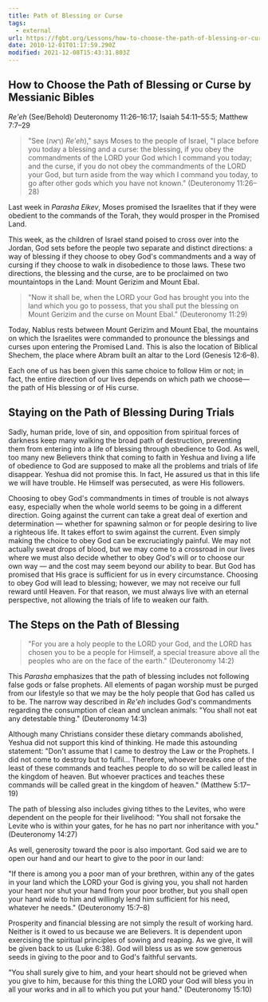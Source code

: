 ```yaml
---
title: Path of Blessing or Curse
tags:
  - external
url: https://fgbt.org/Lessons/how-to-choose-the-path-of-blessing-or-curse.html
date: 2010-12-01T01:17:59.290Z
modified: 2021-12-08T15:43:31.803Z
---
```


## How to Choose the Path of Blessing or Curse by Messianic Bibles

_Re'eh_ (See/Behold) Deuteronomy 11:26–16:17; Isaiah 54:11–55:5; Matthew 7:7–29

> "See (רְאֵה) _Re'eh_)," says Moses to the people of Israel, "I place before you today a blessing and a curse: the blessing, if you obey the commandments of the LORD your God which I command you today; and the curse, if you do not obey the commandments of the LORD your God, but turn aside from the way which I command you today, to go after other gods which you have not known." (Deuteronomy 11:26–28)

Last week in _Parasha Eikev_, Moses promised the Israelites that if they were obedient to the commands of the Torah, they would prosper in the Promised Land.

This week, as the children of Israel stand poised to cross over into the Jordan, God sets before the people two separate and distinct directions: a way of blessing if they choose to obey God's commandments and a way of cursing if they choose to walk in disobedience to those laws. These two directions, the blessing and the curse, are to be proclaimed on two mountaintops in the Land: Mount Gerizim and Mount Ebal.

> "Now it shall be, when the LORD your God has brought you into the land which you go to possess, that you shall put the blessing on Mount Gerizim and the curse on Mount Ebal." (Deuteronomy 11:29)

Today, Nablus rests between Mount Gerizim and Mount Ebal, the mountains on which the Israelites were commanded to pronounce the blessings and curses upon entering the Promised Land. This is also the location of Biblical Shechem, the place where Abram built an altar to the Lord (Genesis 12:6–8).

Each one of us has been given this same choice to follow Him or not; in fact, the entire direction of our lives depends on which path we choose—the path of His blessing or of His curse.

## Staying on the Path of Blessing During Trials

Sadly, human pride, love of sin, and opposition from spiritual forces of darkness keep many walking the broad path of destruction, preventing them from entering into a life of blessing through obedience to God. As well, too many new Believers think that coming to faith in Yeshua and living a life of obedience to God are supposed to make all the problems and trials of life disappear. Yeshua did not promise this. In fact, He assured us that in this life we will have trouble. He Himself was persecuted, as were His followers.

Choosing to obey God's commandments in times of trouble is not always easy, especially when the whole world seems to be going in a different direction. Going against the current can take a great deal of exertion and determination — whether for spawning salmon or for people desiring to live a righteous life. It takes effort to swim against the current. Even simply making the choice to obey God can be excruciatingly painful. We may not actually sweat drops of blood, but we may come to a crossroad in our lives where we must also decide whether to obey God's will or to choose our own way — and the cost may seem beyond our ability to bear. But God has promised that His grace is sufficient for us in every circumstance. Choosing to obey God will lead to blessing; however, we may not receive our full reward until Heaven. For that reason, we must always live with an eternal perspective, not allowing the trials of life to weaken our faith.

## The Steps on the Path of Blessing

> "For you are a holy people to the LORD your God, and the LORD has chosen you to be a people for Himself, a special treasure above all the peoples who are on the face of the earth." (Deuteronomy 14:2)

This _Parasha_ emphasizes that the path of blessing includes not following false gods or false prophets. All elements of pagan worship must be purged from our lifestyle so that we may be the holy people that God has called us to be. The narrow way described in _Re'eh_ includes God's commandments regarding the consumption of clean and unclean animals: "You shall not eat any detestable thing." (Deuteronomy 14:3)

Although many Christians consider these dietary commands abolished, Yeshua did not support this kind of thinking. He made this astounding statement: "Don't assume that I came to destroy the Law or the Prophets. I did not come to destroy but to fulfil... Therefore, whoever breaks one of the least of these commands and teaches people to do so will be called least in the kingdom of heaven. But whoever practices and teaches these commands will be called great in the kingdom of heaven." (Matthew 5:17–19)

The path of blessing also includes giving tithes to the Levites, who were dependent on the people for their livelihood: "You shall not forsake the Levite who is within your gates, for he has no part nor inheritance with you." (Deuteronomy 14:27)

As well, generosity toward the poor is also important. God said we are to open our hand and our heart to give to the poor in our land:

"If there is among you a poor man of your brethren, within any of the gates in your land which the LORD your God is giving you, you shall not harden your heart nor shut your hand from your poor brother, but you shall open your hand wide to him and willingly lend him sufficient for his need, whatever he needs." (Deuteronomy 15:7–8)

Prosperity and financial blessing are not simply the result of working hard. Neither is it owed to us because we are Believers. It is dependent upon exercising the spiritual principles of sowing and reaping. As we give, it will be given back to us (Luke 6:38). God will bless us as we sow generous seeds in giving to the poor and to God's faithful servants.

"You shall surely give to him, and your heart should not be grieved when you give to him, because for this thing the LORD your God will bless you in all your works and in all to which you put your hand." (Deuteronomy 15:10)

